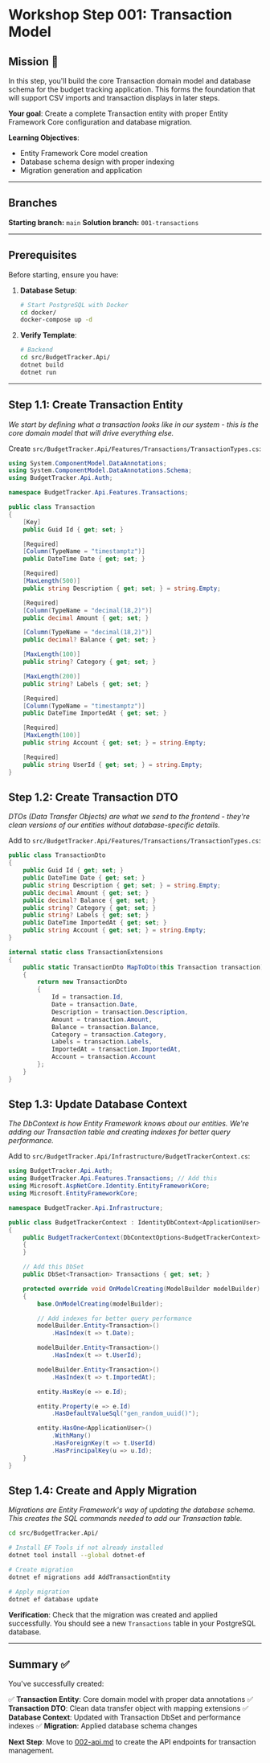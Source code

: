 # Workshop Step 001: Transaction Model

## Mission 🎯

In this step, you'll build the core Transaction domain model and database schema for the budget tracking application. This forms the foundation that will support CSV imports and transaction displays in later steps.

**Your goal**: Create a complete Transaction entity with proper Entity Framework Core configuration and database migration.

**Learning Objectives**:
- Entity Framework Core model creation
- Database schema design with proper indexing
- Migration generation and application

---

## Branches

**Starting branch:** `main`
**Solution branch:** `001-transactions`

---

## Prerequisites

Before starting, ensure you have:


1. **Database Setup**:
   ```bash
   # Start PostgreSQL with Docker
   cd docker/
   docker-compose up -d
   ```

2. **Verify Template**:
   ```bash
   # Backend
   cd src/BudgetTracker.Api/
   dotnet build
   dotnet run
   ```

---

## Step 1.1: Create Transaction Entity

*We start by defining what a transaction looks like in our system - this is the core domain model that will drive everything else.*

Create `src/BudgetTracker.Api/Features/Transactions/TransactionTypes.cs`:

```csharp
using System.ComponentModel.DataAnnotations;
using System.ComponentModel.DataAnnotations.Schema;
using BudgetTracker.Api.Auth;

namespace BudgetTracker.Api.Features.Transactions;

public class Transaction
{
    [Key]
    public Guid Id { get; set; }

    [Required]
    [Column(TypeName = "timestamptz")]
    public DateTime Date { get; set; }

    [Required]
    [MaxLength(500)]
    public string Description { get; set; } = string.Empty;

    [Required]
    [Column(TypeName = "decimal(18,2)")]
    public decimal Amount { get; set; }

    [Column(TypeName = "decimal(18,2)")]
    public decimal? Balance { get; set; }

    [MaxLength(100)]
    public string? Category { get; set; }

    [MaxLength(200)]
    public string? Labels { get; set; }

    [Required]
    [Column(TypeName = "timestamptz")]
    public DateTime ImportedAt { get; set; }

    [Required]
    [MaxLength(100)]
    public string Account { get; set; } = string.Empty;

    [Required]
    public string UserId { get; set; } = string.Empty;
}
```

## Step 1.2: Create Transaction DTO

*DTOs (Data Transfer Objects) are what we send to the frontend - they're clean versions of our entities without database-specific details.*

Add to `src/BudgetTracker.Api/Features/Transactions/TransactionTypes.cs`:

```csharp
public class TransactionDto
{
    public Guid Id { get; set; }
    public DateTime Date { get; set; }
    public string Description { get; set; } = string.Empty;
    public decimal Amount { get; set; }
    public decimal? Balance { get; set; }
    public string? Category { get; set; }
    public string? Labels { get; set; }
    public DateTime ImportedAt { get; set; }
    public string Account { get; set; } = string.Empty;
}

internal static class TransactionExtensions
{
    public static TransactionDto MapToDto(this Transaction transaction)
    {
        return new TransactionDto
        {
            Id = transaction.Id,
            Date = transaction.Date,
            Description = transaction.Description,
            Amount = transaction.Amount,
            Balance = transaction.Balance,
            Category = transaction.Category,
            Labels = transaction.Labels,
            ImportedAt = transaction.ImportedAt,
            Account = transaction.Account
        };
    }
}
```

## Step 1.3: Update Database Context

*The DbContext is how Entity Framework knows about our entities. We're adding our Transaction table and creating indexes for better query performance.*

Add to `src/BudgetTracker.Api/Infrastructure/BudgetTrackerContext.cs`:

```csharp
using BudgetTracker.Api.Auth;
using BudgetTracker.Api.Features.Transactions; // Add this
using Microsoft.AspNetCore.Identity.EntityFrameworkCore;
using Microsoft.EntityFrameworkCore;

namespace BudgetTracker.Api.Infrastructure;

public class BudgetTrackerContext : IdentityDbContext<ApplicationUser>
{
    public BudgetTrackerContext(DbContextOptions<BudgetTrackerContext> options) : base(options)
    {
    }

    // Add this DbSet
    public DbSet<Transaction> Transactions { get; set; }

    protected override void OnModelCreating(ModelBuilder modelBuilder)
    {
        base.OnModelCreating(modelBuilder);

        // Add indexes for better query performance
        modelBuilder.Entity<Transaction>()
            .HasIndex(t => t.Date);

        modelBuilder.Entity<Transaction>()
            .HasIndex(t => t.UserId);

        modelBuilder.Entity<Transaction>()
            .HasIndex(t => t.ImportedAt);

        entity.HasKey(e => e.Id);

        entity.Property(e => e.Id)
            .HasDefaultValueSql("gen_random_uuid()");

        entity.HasOne<ApplicationUser>()
            .WithMany()
            .HasForeignKey(t => t.UserId)
            .HasPrincipalKey(u => u.Id);
    }
}
```

## Step 1.4: Create and Apply Migration

*Migrations are Entity Framework's way of updating the database schema. This creates the SQL commands needed to add our Transaction table.*

```bash
cd src/BudgetTracker.Api/

# Install EF Tools if not already installed
dotnet tool install --global dotnet-ef

# Create migration
dotnet ef migrations add AddTransactionEntity

# Apply migration
dotnet ef database update
```

**Verification**: Check that the migration was created and applied successfully. You should see a new `Transactions` table in your PostgreSQL database.

---

## Summary ✅

You've successfully created:

✅ **Transaction Entity**: Core domain model with proper data annotations
✅ **Transaction DTO**: Clean data transfer object with mapping extensions
✅ **Database Context**: Updated with Transaction DbSet and performance indexes
✅ **Migration**: Applied database schema changes

**Next Step**: Move to [002-api.md](002-api.md) to create the API endpoints for transaction management.